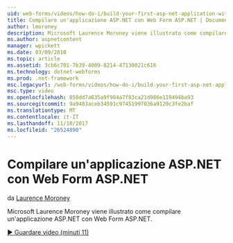 ```yaml
---
uid: web-forms/videos/how-do-i/build-your-first-asp-net-application-with-asp-net-web-forms
title: Compilare un'applicazione ASP.NET con Web Form ASP.NET | Documenti Microsoft
author: lmoroney
description: Microsoft Laurence Moroney viene illustrato come compilare un'applicazione ASP.NET con Web Form ASP.NET.
ms.author: aspnetcontent
manager: wpickett
ms.date: 03/09/2010
ms.topic: article
ms.assetid: 3cb6c701-7b39-4009-8214-47130021c616
ms.technology: dotnet-webforms
ms.prod: .net-framework
msc.legacyurl: /web-forms/videos/how-do-i/build-your-first-asp-net-application-with-asp-net-web-forms
msc.type: video
ms.openlocfilehash: 858dd7a635a9f984a7f83ca21d986e119494ba93
ms.sourcegitcommit: 9a9483aceb34591c97451997036a9120c3fe2baf
ms.translationtype: MT
ms.contentlocale: it-IT
ms.lasthandoff: 11/10/2017
ms.locfileid: "26524890"
---
```

<a name="build-your-first-aspnet-application-with-aspnet-web-forms"></a>Compilare un'applicazione ASP.NET con Web Form ASP.NET
====================
da [Laurence Moroney](https://github.com/lmoroney)

Microsoft Laurence Moroney viene illustrato come compilare un'applicazione ASP.NET con Web Form ASP.NET.

[&#9654; Guardare video (minuti 11)](https://channel9.msdn.com/Blogs/ASP-NET-Site-Videos/build-your-first-asp-net-application-with-asp-net-web-forms)
